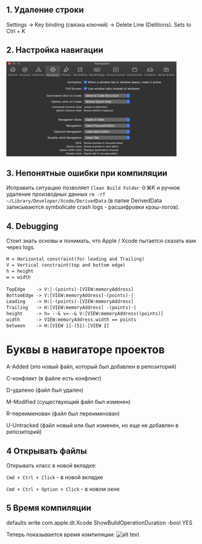 ## 1. Удаление строки

Settings -> Key binding (связка ключей) -> Delete Line (Delitions). Sets to Ctrl + K

## 2. Настройка навигации 

<img src="https://github.com/eldaroid/pictures/blob/master/other/navigation_Xcode.png" alt="alt text" width="450" height="250">

## 3. Непонятные ошибки при компиляции

Исправить ситуацию позволяет `Clean Build Folder` ⇧⌘K и ручное удаление производных данных `rm -rf ~/Library/Developer/Xcode/DerivedData` (в папке DerivedData записываются symbolicate crash logs - расшифровки крэш-логов).

## 4. Debugging

Стоит знать основы и понимать, что Apple / Xcode пытается сказать вам через logs.

```
H = Horizontal constraint(for leading and Trailing)
V = Vertical constraint(top and bottom edge)
h = height
w = width

TopEdge    -> V:|-(points)-[VIEW:memoryAddress] 
BottomEdge -> V:[VIEW:memoryAddress]-(points)-|
Leading    -> H:|-(points)-[VIEW:memoryAddress] 
Trailing   -> H:[VIEW:memoryAddress] -(points)-|
height     -> h= --& v=--& V:[VIEW:memoryAddress((points)] 
width      -> VIEW:memoryAddress.width == points 
between    -> H:[VIEW 1]-(51)-[VIEW 2] 
```

# Буквы в навигаторе проектов

A-Added (это новый файл, который был добавлен в репозиторий)

C-конфликт (в файле есть конфликт)

D-удалено (файл был удален)

M-Modified (существующий файл был изменен)

R-переименован (файл был переименован)

U-Untracked (файл новый или был изменен, но еще не добавлен в репозиторий)

## 4 Открывать файлы

Открывать класс в новой вкладке: 

`Cmd + Ctrl + Click` - в новой вкладке

`Cmd + Ctrl + Option + Click` - в новом окне

## 5 Время компиляции

defaults write com.apple.dt.Xcode ShowBuildOperationDuration -bool YES

Теперь показывается время компиляции: ![alt text](https://up-blog-prod.s3.amazonaws.com/Xcode-Build-Time-zk66r.png)
